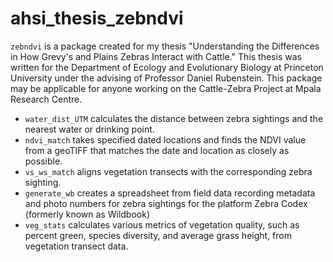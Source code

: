 # ahsi_thesis_zebndvi
`zebndvi` is a package created for my thesis "Understanding the Differences in How Grevy's and Plains Zebras Interact with Cattle." This thesis was written for the Department of Ecology and Evolutionary Biology at Princeton University under the advising of Professor Daniel Rubenstein. This package may be applicable for anyone working on the Cattle-Zebra Project at Mpala Research Centre.

* `water_dist_UTM` calculates the distance between zebra sightings and the nearest water or drinking point.
* `ndvi_match` takes specified dated locations and finds the NDVI value from a geoTIFF that matches the date and location as closely as possible.
* `vs_ws_match` aligns vegetation transects with the corresponding zebra sighting.
* `generate_wb` creates a spreadsheet from field data recording metadata and photo numbers for zebra sightings for the platform Zebra Codex (formerly known as Wildbook)
* `veg_stats` calculates various metrics of vegetation quality, such as percent green, species diversity, and average grass height, from vegetation transect data.

